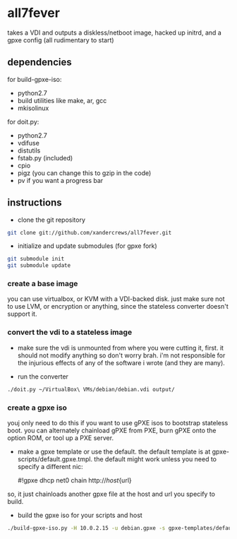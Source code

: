 all7fever
=========

takes a VDI and outputs a diskless/netboot image, hacked up initrd, and a gpxe config (all rudimentary to start)

dependencies
------------
for build-gpxe-iso:
* python2.7
* build utilities like make, ar, gcc
* mkisolinux

for doit.py:
* python2.7
* vdifuse
* distutils
* fstab.py (included)
* cpio 
* pigz (you can change this to gzip in the code)
* pv if you want a progress bar

instructions
------------
* clone the git repository
```bash
git clone git://github.com/xandercrews/all7fever.git
```

* initialize and update submodules (for gpxe fork)
```bash
git submodule init
git submodule update
```

### create a base image ###

you can use virtualbox, or KVM with a VDI-backed disk.  just make sure not to use LVM, or encryption or anything, since the stateless converter doesn't support it.

### convert the vdi to a stateless image ###

* make sure the vdi is unmounted from where you were cutting it, first.  it should not modify anything so don't worry brah.  i'm not responsible for the injurious effects of any of the software i wrote (and they are many).

* run the converter
```bash
./doit.py ~/VirtualBox\ VMs/debian/debian.vdi output/
```

### create a gpxe iso ###

youj only need to do this if you want to use gPXE isos to bootstrap stateless boot.  you can alternately chainload gPXE from PXE, burn gPXE onto the option ROM, or tool up a PXE server.

* make a gpxe template or use the default.  the default template is at gpxe-scripts/default.gpxe.tmpl. the default might work unless you need to specify a different nic:

    #!gpxe
    dhcp net0
    chain http://${host}${url}

so, it just chainloads another gpxe file at the host and url you specify to build.

* build the gpxe iso for your scripts and host
```bash
./build-gpxe-iso.py -H 10.0.2.15 -u debian.gpxe -s gpxe-templates/default.gpxe.tmpl
```
